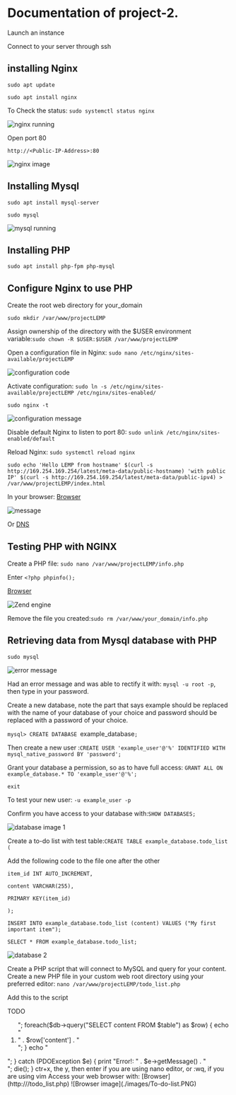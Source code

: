 # Documentation of project-2.

Launch an instance

Connect to your server through ssh

## installing Nginx 

`sudo apt update`

`sudo apt install nginx`

To Check the status: `sudo systemctl status nginx`

![nginx running](./images/nginx-running.PNG)

Open port 80

`http://<Public-IP-Address>:80`

![nginx image](./images/image1-project-2.png)

## Installing Mysql

`sudo apt install mysql-server`

`sudo mysql`

![mysql running](./images/mysql-install.PNG)

## Installing PHP

`sudo apt install php-fpm php-mysql`

## Configure Nginx to use PHP

Create the root web directory for your_domain

`sudo mkdir /var/www/projectLEMP`

Assign ownership of the directory with the $USER environment variable:`sudo chown -R $USER:$USER /var/www/projectLEMP`

Open a configuration file in Nginx: `sudo nano /etc/nginx/sites-available/projectLEMP`

![configuration code](./images/nano-nginx.PNG)

Activate configuration: `sudo ln -s /etc/nginx/sites-available/projectLEMP /etc/nginx/sites-enabled/`

`sudo nginx -t`

![configuration message](./images/configuration-message.PNG)

Disable default Nginx to listen to port 80: `sudo unlink /etc/nginx/sites-enabled/default`

Reload Nginx: `sudo systemctl reload nginx`

`sudo echo 'Hello LEMP from hostname' $(curl -s http://169.254.169.254/latest/meta-data/public-hostname) 'with public IP' $(curl -s http://169.254.169.254/latest/meta-data/public-ipv4) > /var/www/projectLEMP/index.html`

In your browser: [Browser](http://<Public-IP-Address>:80)

![message](./images/lemp-message.PNG)

Or [DNS](http://<Public-DNS-Name>:80)

## Testing PHP with NGINX

Create a PHP file: `sudo nano /var/www/projectLEMP/info.php`

Enter `<?php
phpinfo();`

[Browser](http://`server_domain_or_IP`/info.php)

![Zend engine](./images/Zend-engine.PNG)

Remove the file you created:`sudo rm /var/www/your_domain/info.php` 

## Retrieving data from Mysql database with PHP
`sudo mysql`

![error message](./images/error-message.PNG)

Had an error message and was able to rectify it with: `mysql -u root -p`, then type in your password.

Create a new database, note the part that says example should be replaced with the name of your database of your choice and password should be replaced with a password of your choice.

`mysql> CREATE DATABASE `example_database`;`

Then create a new user :`CREATE USER 'example_user'@'%' IDENTIFIED WITH mysql_native_password BY 'password';`

Grant your database a permission, so as to have full access: `GRANT ALL ON example_database.* TO 'example_user'@'%';`

`exit`

To test your new user: `-u example_user -p`

Confirm you have access to your database with:`SHOW DATABASES;`

![database image 1](./images/database.PNG)

Create a to-do list with test table:`CREATE TABLE example_database.todo_list (`

Add the following code to the file one after the other

`item_id INT AUTO_INCREMENT,`

`content VARCHAR(255),`

`PRIMARY KEY(item_id)`

`);`

`INSERT INTO example_database.todo_list (content) VALUES ("My first important item");`

`SELECT * FROM example_database.todo_list;`

![database 2](./images/database2.PNG)


Create a PHP script that will connect to MySQL and query for your content. Create a new PHP file in your custom web root directory using your preferred editor: 
`nano /var/www/projectLEMP/todo_list.php`

Add this to the script

<?php
$user = "example_user";
$password = "password";
$database = "example_database";
$table = "todo_list";

try {
  $db = new PDO("mysql:host=localhost;dbname=$database", $user, $password);
  echo "<h2>TODO</h2><ol>";
  foreach($db->query("SELECT content FROM $table") as $row) {
    echo "<li>" . $row['content'] . "</li>";
  }
  echo "</ol>";
} catch (PDOException $e) {
    print "Error!: " . $e->getMessage() . "<br/>";
    die();
}

ctr+x, the y, then enter if you are using nano editor, or :wq, if you are using vim

Access your web browser with: 
[Browser](http://<Public_domain_or_IP>/todo_list.php)

![Browser image](./images/To-do-list.PNG)

